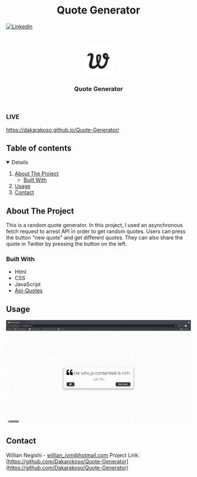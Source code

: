  <h1 align="center">Quote Generator</h1>

[![LinkedIn][linkedin-shield]][linkedin-url]

<!-- PROJECT LOGO -->
<br />
<p align="center">
    <img src="images/apple-touch-icon.png" alt="Logo" width="80" height="80">
  </a>

  <h3 align="center">Quote Generator</h3>
<br/>
</p>

### LIVE
https://dakarakoso.github.io/Quote-Generator/


<!-- TABLE OF CONTENTS -->
## Table of contents
<details open="open">
  <ol>
    <li>
      <a href="#about-the-project">About The Project</a>
      <ul>
        <li><a href="#built-with">Built With</a></li>
      </ul>
    </li>
    <li><a href="#usage">Usage</a></li>
    <li><a href="#contact">Contact</a></li>
  </ol>
</details>

<!-- ABOUT THE PROJECT -->

## About The Project

This is a random quote generator. In this project, I used an asynchronous fetch request to arrest API in order to get random quotes. Users can press the button "new quote" and get different quotes. They can also share the quote in Twitter by pressing the button on the left.

### Built With

- Html
- CSS
- JavaScript
- [Api-Quotes](https://type.fit/api/quotes)

## Usage
![Quote Generator](https://github.com/Dakarakoso/Quote-Generator/blob/main/images/usage.gif)

<!-- CONTACT -->

## Contact

Willian Negishi - willian_jvm@hotmail.com
Project Link: [https://github.com/Dakarokoso/Quote-Generator](https://github.com/Dakarakoso/Quote-Generator)

<!-- MARKDOWN LINKS & IMAGES -->
<!-- https://www.markdownguide.org/basic-syntax/#reference-style-links -->

[linkedin-shield]: https://img.shields.io/badge/-LinkedIn-black.svg?style=for-the-badge&logo=linkedin&colorB=555
[linkedin-url]: https://www.linkedin.com/in/willian-negishi-2829a4172/
[product-screenshot]: images/screenshot.png
